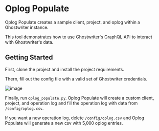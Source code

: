 # Oplog Populate
Oplog Populate creates a sample client, project, and oplog within a Ghostwriter instance.

This tool demonstrates how to use Ghostwriter's GraphQL API to interact with Ghostwriter's data.

## Getting Started

First, clone the project and install the project requirements.

Thern, fill out the config file with a valid set of Ghostwriter credentials.

![image](https://github.com/user-attachments/assets/ed3d201c-c88e-40bb-8244-6592e8de3827)

Finally, run `oplog_populate.py`. Oplog Populate will create a custom client, project, and operation log and fill the operation 
log with data from `/config/oplog.csv`.

If you want a new operation log, delete `/config/oplog.csv` and Oplog Populate will generate a new csv with 5,000 oplog entries.
